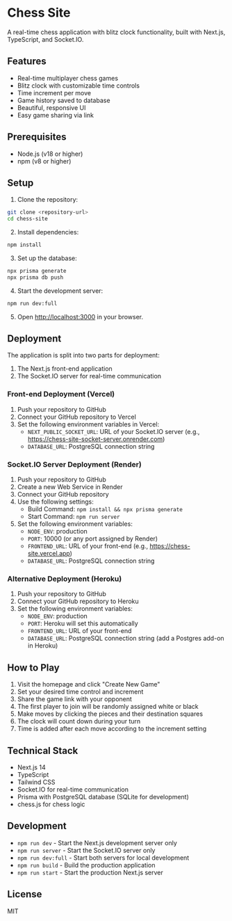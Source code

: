 # Chess Site

A real-time chess application with blitz clock functionality, built with Next.js, TypeScript, and Socket.IO.

## Features

- Real-time multiplayer chess games
- Blitz clock with customizable time controls
- Time increment per move
- Game history saved to database
- Beautiful, responsive UI
- Easy game sharing via link

## Prerequisites

- Node.js (v18 or higher)
- npm (v8 or higher)

## Setup

1. Clone the repository:
```bash
git clone <repository-url>
cd chess-site
```

2. Install dependencies:
```bash
npm install
```

3. Set up the database:
```bash
npx prisma generate
npx prisma db push
```

4. Start the development server:
```bash
npm run dev:full
```

5. Open [http://localhost:3000](http://localhost:3000) in your browser.

## Deployment

The application is split into two parts for deployment:
1. The Next.js front-end application
2. The Socket.IO server for real-time communication

### Front-end Deployment (Vercel)

1. Push your repository to GitHub
2. Connect your GitHub repository to Vercel
3. Set the following environment variables in Vercel:
   - `NEXT_PUBLIC_SOCKET_URL`: URL of your Socket.IO server (e.g., https://chess-site-socket-server.onrender.com)
   - `DATABASE_URL`: PostgreSQL connection string

### Socket.IO Server Deployment (Render)

1. Push your repository to GitHub
2. Create a new Web Service in Render
3. Connect your GitHub repository
4. Use the following settings:
   - Build Command: `npm install && npx prisma generate`
   - Start Command: `npm run server`
5. Set the following environment variables:
   - `NODE_ENV`: production
   - `PORT`: 10000 (or any port assigned by Render)
   - `FRONTEND_URL`: URL of your front-end (e.g., https://chess-site.vercel.app)
   - `DATABASE_URL`: PostgreSQL connection string

### Alternative Deployment (Heroku)

1. Push your repository to GitHub
2. Connect your GitHub repository to Heroku
3. Set the following environment variables:
   - `NODE_ENV`: production
   - `PORT`: Heroku will set this automatically
   - `FRONTEND_URL`: URL of your front-end
   - `DATABASE_URL`: PostgreSQL connection string (add a Postgres add-on in Heroku)

## How to Play

1. Visit the homepage and click "Create New Game"
2. Set your desired time control and increment
3. Share the game link with your opponent
4. The first player to join will be randomly assigned white or black
5. Make moves by clicking the pieces and their destination squares
6. The clock will count down during your turn
7. Time is added after each move according to the increment setting

## Technical Stack

- Next.js 14
- TypeScript
- Tailwind CSS
- Socket.IO for real-time communication
- Prisma with PostgreSQL database (SQLite for development)
- chess.js for chess logic

## Development

- `npm run dev` - Start the Next.js development server only
- `npm run server` - Start the Socket.IO server only
- `npm run dev:full` - Start both servers for local development
- `npm run build` - Build the production application
- `npm run start` - Start the production Next.js server

## License

MIT 